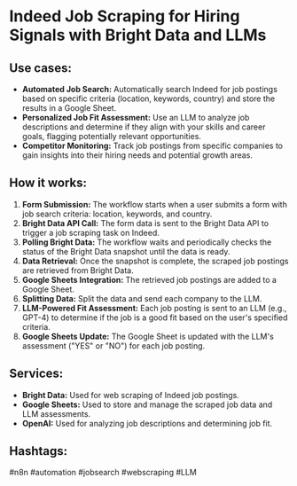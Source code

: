 # Indeed Job Scraping for Hiring Signals with Bright Data and LLMs

## Use cases:

- **Automated Job Search:** Automatically search Indeed for job postings based on specific criteria (location, keywords, country) and store the results in a Google Sheet.
- **Personalized Job Fit Assessment:** Use an LLM to analyze job descriptions and determine if they align with your skills and career goals, flagging potentially relevant opportunities.
- **Competitor Monitoring:** Track job postings from specific companies to gain insights into their hiring needs and potential growth areas.

## How it works:

1.  **Form Submission:** The workflow starts when a user submits a form with job search criteria: location, keywords, and country.
2.  **Bright Data API Call:** The form data is sent to the Bright Data API to trigger a job scraping task on Indeed.
3.  **Polling Bright Data:** The workflow waits and periodically checks the status of the Bright Data snapshot until the data is ready.
4.  **Data Retrieval:** Once the snapshot is complete, the scraped job postings are retrieved from Bright Data.
5.  **Google Sheets Integration:** The retrieved job postings are added to a Google Sheet.
6.  **Splitting Data:** Split the data and send each company to the LLM.
7.  **LLM-Powered Fit Assessment:** Each job posting is sent to an LLM (e.g., GPT-4) to determine if the job is a good fit based on the user's specified criteria.
8.  **Google Sheets Update:** The Google Sheet is updated with the LLM's assessment ("YES" or "NO") for each job posting.

## Services:

-   **Bright Data:** Used for web scraping of Indeed job postings.
-   **Google Sheets:** Used to store and manage the scraped job data and LLM assessments.
-   **OpenAI:** Used for analyzing job descriptions and determining job fit.

## Hashtags:

#n8n #automation #jobsearch #webscraping #LLM
